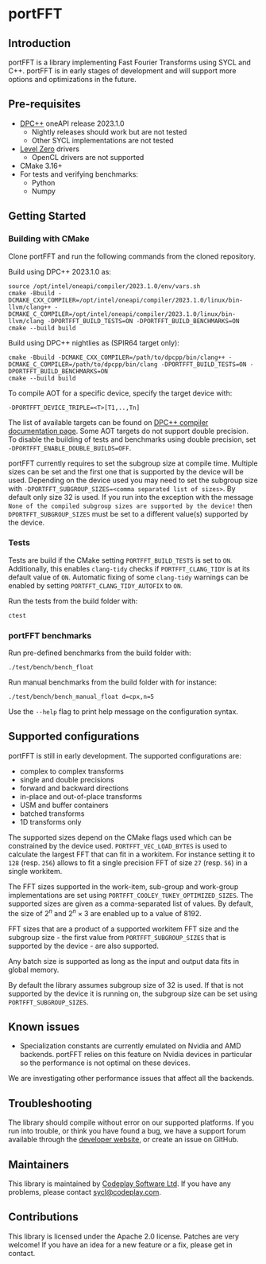 # portFFT

## Introduction

portFFT is a library implementing Fast Fourier Transforms using SYCL and C++.
portFFT is in early stages of development and will support more options and optimizations in the future.

## Pre-requisites

* [DPC++] oneAPI release 2023.1.0
  * Nightly releases should work but are not tested
  * Other SYCL implementations are not tested
* [Level Zero] drivers
  * OpenCL drivers are not supported
* CMake 3.16+
* For tests and verifying benchmarks:
  * Python
  * Numpy

## Getting Started

### Building with CMake

Clone portFFT and run the following commands from the cloned repository.

Build using DPC++ 2023.1.0 as:

```shell
source /opt/intel/oneapi/compiler/2023.1.0/env/vars.sh
cmake -Bbuild -DCMAKE_CXX_COMPILER=/opt/intel/oneapi/compiler/2023.1.0/linux/bin-llvm/clang++ -DCMAKE_C_COMPILER=/opt/intel/oneapi/compiler/2023.1.0/linux/bin-llvm/clang -DPORTFFT_BUILD_TESTS=ON -DPORTFFT_BUILD_BENCHMARKS=ON
cmake --build build
```

Build using DPC++ nightlies as (SPIR64 target only):

```shell
cmake -Bbuild -DCMAKE_CXX_COMPILER=/path/to/dpcpp/bin/clang++ -DCMAKE_C_COMPILER=/path/to/dpcpp/bin/clang -DPORTFFT_BUILD_TESTS=ON -DPORTFFT_BUILD_BENCHMARKS=ON
cmake --build build
```

To compile AOT for a specific device, specify the target device with:

```shell
-DPORTFFT_DEVICE_TRIPLE=<T>[T1,..,Tn]
```

The list of available targets can be found on [DPC++ compiler documentation page].
Some AOT targets do not support double precision.
To disable the building of tests and benchmarks using double precision, set `-DPORTFFT_ENABLE_DOUBLE_BUILDS=OFF`.

portFFT currently requires to set the subgroup size at compile time. Multiple sizes can be set and the first one that is supported by the device will be used. Depending on the device used you may need to set the subgroup size with `-DPORTFFT_SUBGROUP_SIZES=<comma separated list of sizes>`. By default only size 32 is used.
If you run into the exception with the message `None of the compiled subgroup sizes are supported by the device!` then `DPORTFFT_SUBGROUP_SIZES` must be set to a different value(s) supported by the device.

### Tests

Tests are build if the CMake setting `PORTFFT_BUILD_TESTS` is set to `ON`.
Additionally, this enables `clang-tidy` checks if `PORTFFT_CLANG_TIDY` is at its default value of `ON`.
Automatic fixing of some `clang-tidy` warnings can be enabled by setting `PORTFFT_CLANG_TIDY_AUTOFIX` to `ON`.

Run the tests from the build folder with:

```shell
ctest
```

### portFFT benchmarks

Run pre-defined benchmarks from the build folder with:

```shell
./test/bench/bench_float
```

Run manual benchmarks from the build folder with for instance:

```shell
./test/bench/bench_manual_float d=cpx,n=5
```

Use the `--help` flag to print help message on the configuration syntax.

## Supported configurations

portFFT is still in early development. The supported configurations are:

* complex to complex transforms
* single and double precisions
* forward and backward directions
* in-place and out-of-place transforms
* USM and buffer containers
* batched transforms
* 1D transforms only

The supported sizes depend on the CMake flags used which can be constrained by the device used.
`PORTFFT_VEC_LOAD_BYTES` is used to calculate the largest FFT that can fit in a workitem.
For instance setting it to `128` (resp. `256`) allows to fit a single precision FFT of size `27` (resp. `56`) in a single workitem.

The FFT sizes supported in the work-item, sub-group and work-group implementations are set using `PORTFFT_COOLEY_TUKEY_OPTIMIZED_SIZES`.
The supported sizes are given as a comma-separated list of values.
By default, the size of $2^n$ and $2^n \times 3$ are enabled up to a value of 8192.

FFT sizes that are a product of a supported workitem FFT size and the subgroup size - the first value from `PORTFFT_SUBGROUP_SIZES` that is supported by the device - are also supported.

Any batch size is supported as long as the input and output data fits in global memory.

By default the library assumes subgroup size of 32 is used. If that is not supported by the device it is running on, the subgroup size can be set using `PORTFFT_SUBGROUP_SIZES`.

## Known issues

* Specialization constants are currently emulated on Nvidia and AMD backends. portFFT relies on this feature on Nvidia devices in particular so the performance is not optimal on these devices.

We are investigating other performance issues that affect all the backends.

## Troubleshooting

The library should compile without error on our supported platforms.
If you run into trouble, or think you have found a bug, we have a support
forum available through the [developer website], or create an issue on GitHub.

## Maintainers

This library is maintained by [Codeplay Software Ltd].
If you have any problems, please contact sycl@codeplay.com.

## Contributions

This library is licensed under the Apache 2.0 license. Patches are very
welcome! If you have an idea for a new feature or a fix, please get in
contact.

[DPC++]: https://www.intel.com/content/www/us/en/develop/documentation/oneapi-dpcpp-cpp-compiler-dev-guide-and-reference/top.html
[Level Zero]: https://dgpu-docs.intel.com/technologies/level-zero.html
[developer website]: https://developer.codeplay.com
[Codeplay Software Ltd]: https://www.codeplay.com
[DPC++ compiler documentation page]: https://intel.github.io/llvm-docs/UsersManual.html
